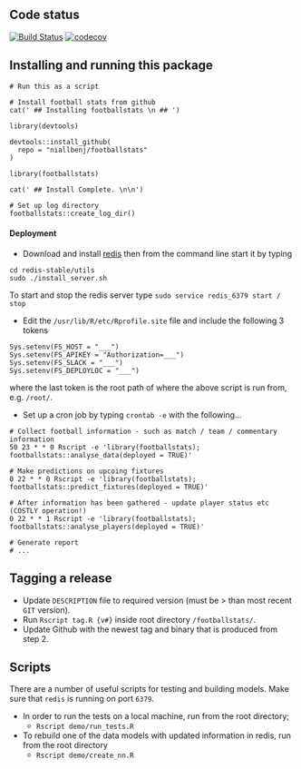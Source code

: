 ## Code status
[![Build Status](https://travis-ci.org/niallbenj/footballstats.svg?branch=master)](https://travis-ci.org/niallbenj/footballstats)
[![codecov](https://codecov.io/gh/niallbenj/footballstats/branch/master/graph/badge.svg)](https://codecov.io/gh/niallbenj/footballstats)

## Installing and running this package
```
# Run this as a script

# Install football stats from github
cat(' ## Installing footballstats \n ## ')

library(devtools)

devtools::install_github(
  repo = "niallbenj/footballstats"
)

library(footballstats)

cat(' ## Install Complete. \n\n')

# Set up log directory
footballstats::create_log_dir()
``` 

#### Deployment
  - Download and install [redis](https://www.digitalocean.com/community/tutorials/how-to-install-and-use-redis) then from the command line start it by typing
```
cd redis-stable/utils
sudo ./install_server.sh
```
To start and stop the redis server type `sudo service redis_6379 start / stop`
  - Edit the `/usr/lib/R/etc/Rprofile.site` file and include the following 3 tokens
```
Sys.setenv(FS_HOST = "___")
Sys.setenv(FS_APIKEY = "Authorization=___")
Sys.setenv(FS_SLACK = "___")
Sys.setenv(FS_DEPLOYLOC = "___")
```
where the last token is the root path of where the above script is run from, e.g. `/root/`.
  - Set up a cron job by typing `crontab -e` with the following...
```
# Collect football information - such as match / team / commentary information
50 23 * * 0 Rscript -e 'library(footballstats); footballstats::analyse_data(deployed = TRUE)'

# Make predictions on upcoing fixtures
0 22 * * 0 Rscript -e 'library(footballstats); footballstats::predict_fixtures(deployed = TRUE)'

# After information has been gathered - update player status etc (COSTLY operation!)
0 22 * * 1 Rscript -e 'library(footballstats); footballstats::analyse_players(deployed = TRUE)'

# Generate report
# ...
```

## Tagging a release
  - Update `DESCRIPTION` file to required version (must be > than most recent `GIT` version).
  - Run `Rscript tag.R {v#}` inside root directory `/footballstats/`.
  - Update Github with the newest tag and binary that is produced from step 2.


## Scripts
There are a number of useful scripts for testing and building models. Make sure that `redis` is running on port `6379`.

  - In order to run the tests on a local machine, run from the root directory;
    - `Rscript demo/run_tests.R`
  - To rebuild one of the data models with updated information in redis, run from the root directory
    - `Rscript demo/create_nn.R`
